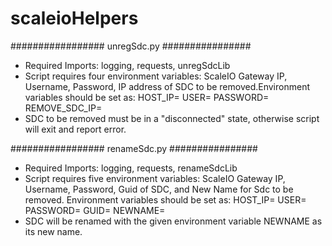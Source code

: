 # scaleioHelpers

#################
unregSdc.py
################

- Required Imports: logging, requests, unregSdcLib
- Script requires four environment variables: ScaleIO Gateway IP, Username, Password, IP address of SDC to be removed.Environment variables should be set as: HOST_IP=<IP of ScaleIO Gateway> USER=<username> PASSWORD=<password> REMOVE_SDC_IP=<IP address of SDC to remove> 
- SDC to be removed must be in a "disconnected" state, otherwise script will exit and report error.


#################
renameSdc.py
################

- Required Imports: logging, requests, renameSdcLib
- Script requires five environment variables: ScaleIO Gateway IP, Username, Password, Guid of SDC, and New Name for Sdc to be removed. Environment variables should be set as: HOST_IP=<IP of ScaleIO Gateway> USER=<username> PASSWORD=<password> GUID=<Guid of SDC to remove> NEWNAME=<new name for SDC>
- SDC will be renamed with the given environment variable NEWNAME as its new name.


